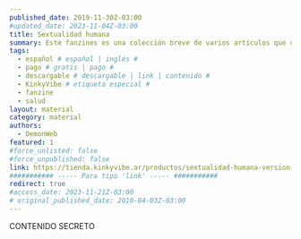 ```yaml
---
published_date: 2019-11-30Z-03:00
#updated_date: 2023-11-04Z-03:00
title: Sextualidad humana
summary: Este fanzines es una colección breve de varios artículos que desarrollan sobre anatomía vulvovaginal, pH, el humen, y la exploración y deconstrucción de las bases de la excitación y el deseo sexual.
tags:
  - español # español | inglés #
  - pago # gratis | pago #
  - descargable # descargable | link | contenido #
  - KinkyVibe # etiqueta especial #
  - fanzine
  - salud
layout: material
category: material
authors:
  - DemonWeb
featured: 1
#force_unlisted: false
#force_unpublished: false
link: https://tienda.kinkyvibe.ar/productos/sextualidad-humana-version-digital/
########### ----- Para tipo 'link' ----- ###########
redirect: true
#access_date: 2023-11-21Z-03:00
# original_published_date: 2010-04-03Z-03:00
---
```


CONTENIDO SECRETO
